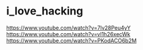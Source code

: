 # i_love_hacking

https://www.youtube.com/watch?v=7lv28Peu4yY   
https://www.youtube.com/watch?v=vI1h26xecWk  
https://www.youtube.com/watch?v=PKodACO6b2M    
